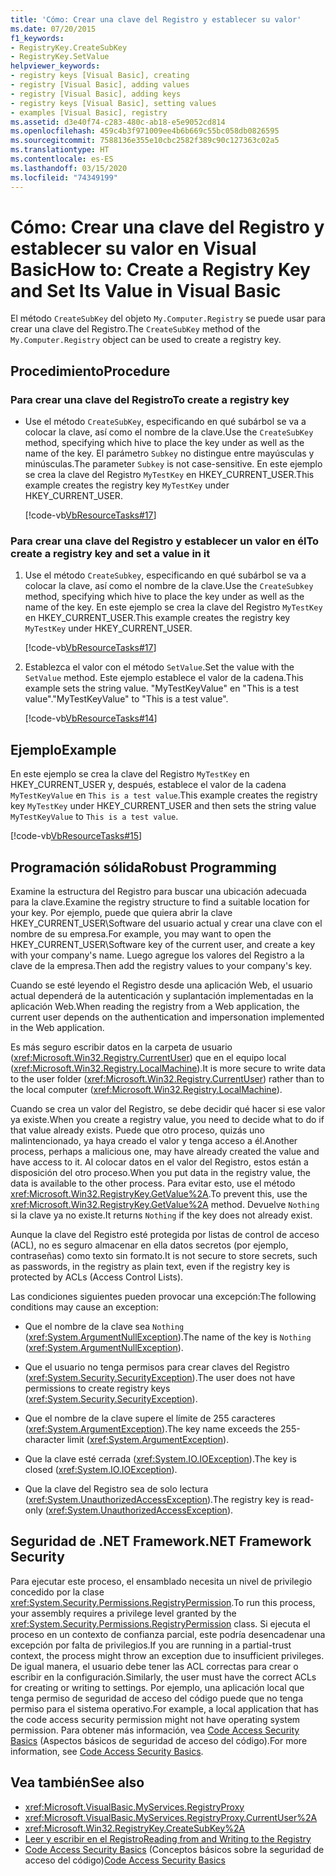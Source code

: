```yaml
---
title: 'Cómo: Crear una clave del Registro y establecer su valor'
ms.date: 07/20/2015
f1_keywords:
- RegistryKey.CreateSubKey
- RegistryKey.SetValue
helpviewer_keywords:
- registry keys [Visual Basic], creating
- registry [Visual Basic], adding values
- registry [Visual Basic], adding keys
- registry keys [Visual Basic], setting values
- examples [Visual Basic], registry
ms.assetid: d3e40f74-c283-480c-ab18-e5e9052cd814
ms.openlocfilehash: 459c4b3f971009ee4b6b669c55bc058db0826595
ms.sourcegitcommit: 7588136e355e10cbc2582f389c90c127363c02a5
ms.translationtype: HT
ms.contentlocale: es-ES
ms.lasthandoff: 03/15/2020
ms.locfileid: "74349199"
---
```

# <a name="how-to-create-a-registry-key-and-set-its-value-in-visual-basic"></a><span data-ttu-id="265a2-102">Cómo: Crear una clave del Registro y establecer su valor en Visual Basic</span><span class="sxs-lookup"><span data-stu-id="265a2-102">How to: Create a Registry Key and Set Its Value in Visual Basic</span></span>

<span data-ttu-id="265a2-103">El método `CreateSubKey` del objeto `My.Computer.Registry` se puede usar para crear una clave del Registro.</span><span class="sxs-lookup"><span data-stu-id="265a2-103">The `CreateSubKey` method of the `My.Computer.Registry` object can be used to create a registry key.</span></span>

## <a name="procedure"></a><span data-ttu-id="265a2-104">Procedimiento</span><span class="sxs-lookup"><span data-stu-id="265a2-104">Procedure</span></span>

### <a name="to-create-a-registry-key"></a><span data-ttu-id="265a2-105">Para crear una clave del Registro</span><span class="sxs-lookup"><span data-stu-id="265a2-105">To create a registry key</span></span>

- <span data-ttu-id="265a2-106">Use el método `CreateSubKey`, especificando en qué subárbol se va a colocar la clave, así como el nombre de la clave.</span><span class="sxs-lookup"><span data-stu-id="265a2-106">Use the `CreateSubKey` method, specifying which hive to place the key under as well as the name of the key.</span></span> <span data-ttu-id="265a2-107">El parámetro `Subkey` no distingue entre mayúsculas y minúsculas.</span><span class="sxs-lookup"><span data-stu-id="265a2-107">The parameter `Subkey` is not case-sensitive.</span></span> <span data-ttu-id="265a2-108">En este ejemplo se crea la clave del Registro `MyTestKey` en HKEY_CURRENT_USER.</span><span class="sxs-lookup"><span data-stu-id="265a2-108">This example creates the registry key `MyTestKey` under HKEY_CURRENT_USER.</span></span>

    [!code-vb[VbResourceTasks#17](~/samples/snippets/visualbasic/VS_Snippets_VBCSharp/VbResourceTasks/VB/Class1.vb#17)]

### <a name="to-create-a-registry-key-and-set-a-value-in-it"></a><span data-ttu-id="265a2-109">Para crear una clave del Registro y establecer un valor en él</span><span class="sxs-lookup"><span data-stu-id="265a2-109">To create a registry key and set a value in it</span></span>

1. <span data-ttu-id="265a2-110">Use el método `CreateSubkey`, especificando en qué subárbol se va a colocar la clave, así como el nombre de la clave.</span><span class="sxs-lookup"><span data-stu-id="265a2-110">Use the `CreateSubkey` method, specifying which hive to place the key under as well as the name of the key.</span></span> <span data-ttu-id="265a2-111">En este ejemplo se crea la clave del Registro `MyTestKey` en HKEY_CURRENT_USER.</span><span class="sxs-lookup"><span data-stu-id="265a2-111">This example creates the registry key `MyTestKey` under HKEY_CURRENT_USER.</span></span>

    [!code-vb[VbResourceTasks#17](~/samples/snippets/visualbasic/VS_Snippets_VBCSharp/VbResourceTasks/VB/Class1.vb#17)]

2. <span data-ttu-id="265a2-112">Establezca el valor con el método `SetValue`.</span><span class="sxs-lookup"><span data-stu-id="265a2-112">Set the value with the `SetValue` method.</span></span> <span data-ttu-id="265a2-113">Este ejemplo establece el valor de la cadena.</span><span class="sxs-lookup"><span data-stu-id="265a2-113">This example sets the string value.</span></span> <span data-ttu-id="265a2-114">"MyTestKeyValue" en "This is a test value".</span><span class="sxs-lookup"><span data-stu-id="265a2-114">"MyTestKeyValue" to "This is a test value".</span></span>

    [!code-vb[VbResourceTasks#14](~/samples/snippets/visualbasic/VS_Snippets_VBCSharp/VbResourceTasks/VB/Class1.vb#14)]

## <a name="example"></a><span data-ttu-id="265a2-115">Ejemplo</span><span class="sxs-lookup"><span data-stu-id="265a2-115">Example</span></span>

<span data-ttu-id="265a2-116">En este ejemplo se crea la clave del Registro `MyTestKey` en HKEY_CURRENT_USER y, después, establece el valor de la cadena `MyTestKeyValue` en `This is a test value`.</span><span class="sxs-lookup"><span data-stu-id="265a2-116">This example creates the registry key `MyTestKey` under HKEY_CURRENT_USER and then sets the string value `MyTestKeyValue` to `This is a test value`.</span></span>

[!code-vb[VbResourceTasks#15](~/samples/snippets/visualbasic/VS_Snippets_VBCSharp/VbResourceTasks/VB/Class1.vb#15)]

## <a name="robust-programming"></a><span data-ttu-id="265a2-117">Programación sólida</span><span class="sxs-lookup"><span data-stu-id="265a2-117">Robust Programming</span></span>

<span data-ttu-id="265a2-118">Examine la estructura del Registro para buscar una ubicación adecuada para la clave.</span><span class="sxs-lookup"><span data-stu-id="265a2-118">Examine the registry structure to find a suitable location for your key.</span></span> <span data-ttu-id="265a2-119">Por ejemplo, puede que quiera abrir la clave HKEY_CURRENT_USER\Software del usuario actual y crear una clave con el nombre de su empresa.</span><span class="sxs-lookup"><span data-stu-id="265a2-119">For example, you may want to open the HKEY_CURRENT_USER\Software key of the current user, and create a key with your company's name.</span></span> <span data-ttu-id="265a2-120">Luego agregue los valores del Registro a la clave de la empresa.</span><span class="sxs-lookup"><span data-stu-id="265a2-120">Then add the registry values to your company's key.</span></span>

<span data-ttu-id="265a2-121">Cuando se esté leyendo el Registro desde una aplicación Web, el usuario actual dependerá de la autenticación y suplantación implementadas en la aplicación Web.</span><span class="sxs-lookup"><span data-stu-id="265a2-121">When reading the registry from a Web application, the current user depends on the authentication and impersonation implemented in the Web application.</span></span>

<span data-ttu-id="265a2-122">Es más seguro escribir datos en la carpeta de usuario (<xref:Microsoft.Win32.Registry.CurrentUser>) que en el equipo local (<xref:Microsoft.Win32.Registry.LocalMachine>).</span><span class="sxs-lookup"><span data-stu-id="265a2-122">It is more secure to write data to the user folder (<xref:Microsoft.Win32.Registry.CurrentUser>) rather than to the local computer (<xref:Microsoft.Win32.Registry.LocalMachine>).</span></span>

<span data-ttu-id="265a2-123">Cuando se crea un valor del Registro, se debe decidir qué hacer si ese valor ya existe.</span><span class="sxs-lookup"><span data-stu-id="265a2-123">When you create a registry value, you need to decide what to do if that value already exists.</span></span> <span data-ttu-id="265a2-124">Puede que otro proceso, quizás uno malintencionado, ya haya creado el valor y tenga acceso a él.</span><span class="sxs-lookup"><span data-stu-id="265a2-124">Another process, perhaps a malicious one, may have already created the value and have access to it.</span></span> <span data-ttu-id="265a2-125">Al colocar datos en el valor del Registro, estos están a disposición del otro proceso.</span><span class="sxs-lookup"><span data-stu-id="265a2-125">When you put data in the registry value, the data is available to the other process.</span></span> <span data-ttu-id="265a2-126">Para evitar esto, use el método <xref:Microsoft.Win32.RegistryKey.GetValue%2A>.</span><span class="sxs-lookup"><span data-stu-id="265a2-126">To prevent this, use the <xref:Microsoft.Win32.RegistryKey.GetValue%2A> method.</span></span> <span data-ttu-id="265a2-127">Devuelve `Nothing` si la clave ya no existe.</span><span class="sxs-lookup"><span data-stu-id="265a2-127">It returns `Nothing` if the key does not already exist.</span></span>

<span data-ttu-id="265a2-128">Aunque la clave del Registro esté protegida por listas de control de acceso (ACL), no es seguro almacenar en ella datos secretos (por ejemplo, contraseñas) como texto sin formato.</span><span class="sxs-lookup"><span data-stu-id="265a2-128">It is not secure to store secrets, such as passwords, in the registry as plain text, even if the registry key is protected by ACLs (Access Control Lists).</span></span>

<span data-ttu-id="265a2-129">Las condiciones siguientes pueden provocar una excepción:</span><span class="sxs-lookup"><span data-stu-id="265a2-129">The following conditions may cause an exception:</span></span>

- <span data-ttu-id="265a2-130">Que el nombre de la clave sea `Nothing` (<xref:System.ArgumentNullException>).</span><span class="sxs-lookup"><span data-stu-id="265a2-130">The name of the key is `Nothing` (<xref:System.ArgumentNullException>).</span></span>

- <span data-ttu-id="265a2-131">Que el usuario no tenga permisos para crear claves del Registro (<xref:System.Security.SecurityException>).</span><span class="sxs-lookup"><span data-stu-id="265a2-131">The user does not have permissions to create registry keys (<xref:System.Security.SecurityException>).</span></span>

- <span data-ttu-id="265a2-132">Que el nombre de la clave supere el límite de 255 caracteres (<xref:System.ArgumentException>).</span><span class="sxs-lookup"><span data-stu-id="265a2-132">The key name exceeds the 255-character limit (<xref:System.ArgumentException>).</span></span>

- <span data-ttu-id="265a2-133">Que la clave esté cerrada (<xref:System.IO.IOException>).</span><span class="sxs-lookup"><span data-stu-id="265a2-133">The key is closed (<xref:System.IO.IOException>).</span></span>

- <span data-ttu-id="265a2-134">Que la clave del Registro sea de solo lectura (<xref:System.UnauthorizedAccessException>).</span><span class="sxs-lookup"><span data-stu-id="265a2-134">The registry key is read-only (<xref:System.UnauthorizedAccessException>).</span></span>

## <a name="net-framework-security"></a><span data-ttu-id="265a2-135">Seguridad de .NET Framework</span><span class="sxs-lookup"><span data-stu-id="265a2-135">.NET Framework Security</span></span>

<span data-ttu-id="265a2-136">Para ejecutar este proceso, el ensamblado necesita un nivel de privilegio concedido por la clase <xref:System.Security.Permissions.RegistryPermission>.</span><span class="sxs-lookup"><span data-stu-id="265a2-136">To run this process, your assembly requires a privilege level granted by the <xref:System.Security.Permissions.RegistryPermission> class.</span></span> <span data-ttu-id="265a2-137">Si ejecuta el proceso en un contexto de confianza parcial, este podría desencadenar una excepción por falta de privilegios.</span><span class="sxs-lookup"><span data-stu-id="265a2-137">If you are running in a partial-trust context, the process might throw an exception due to insufficient privileges.</span></span> <span data-ttu-id="265a2-138">De igual manera, el usuario debe tener las ACL correctas para crear o escribir en la configuración.</span><span class="sxs-lookup"><span data-stu-id="265a2-138">Similarly, the user must have the correct ACLs for creating or writing to settings.</span></span> <span data-ttu-id="265a2-139">Por ejemplo, una aplicación local que tenga permiso de seguridad de acceso del código puede que no tenga permiso para el sistema operativo.</span><span class="sxs-lookup"><span data-stu-id="265a2-139">For example, a local application that has the code access security permission might not have operating system permission.</span></span> <span data-ttu-id="265a2-140">Para obtener más información, vea [Code Access Security Basics](../../../../framework/misc/code-access-security-basics.md) (Aspectos básicos de seguridad de acceso del código).</span><span class="sxs-lookup"><span data-stu-id="265a2-140">For more information, see [Code Access Security Basics](../../../../framework/misc/code-access-security-basics.md).</span></span>

## <a name="see-also"></a><span data-ttu-id="265a2-141">Vea también</span><span class="sxs-lookup"><span data-stu-id="265a2-141">See also</span></span>

- <xref:Microsoft.VisualBasic.MyServices.RegistryProxy>
- <xref:Microsoft.VisualBasic.MyServices.RegistryProxy.CurrentUser%2A>
- <xref:Microsoft.Win32.RegistryKey.CreateSubKey%2A>
- [<span data-ttu-id="265a2-142">Leer y escribir en el Registro</span><span class="sxs-lookup"><span data-stu-id="265a2-142">Reading from and Writing to the Registry</span></span>](../../../../visual-basic/developing-apps/programming/computer-resources/reading-from-and-writing-to-the-registry.md)
- <span data-ttu-id="265a2-143">[Code Access Security Basics](../../../../framework/misc/code-access-security-basics.md) (Conceptos básicos sobre la seguridad de acceso del código)</span><span class="sxs-lookup"><span data-stu-id="265a2-143">[Code Access Security Basics](../../../../framework/misc/code-access-security-basics.md)</span></span>
